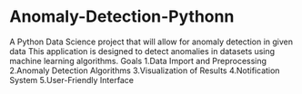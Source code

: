# Anomaly-Detection-Pythonn
A Python Data Science project that will allow for anomaly detection in given data
This application is designed to detect anomalies in datasets using machine learning algorithms.
Goals
1.Data Import and Preprocessing
2.Anomaly Detection Algorithms
3.Visualization of Results
4.Notification System
5.User-Friendly Interface
